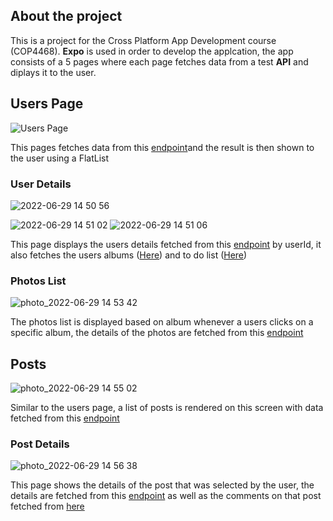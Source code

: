 ## About the project
This is a project for the Cross Platform App Development course (COP4468). 
**Expo** is used in order to develop the applcation, the app consists of a 5 pages where each page fetches data from a test **API** and diplays it to the user.

## Users Page
![Users Page](https://user-images.githubusercontent.com/62159014/176429323-ffa55d97-c8a4-4a10-9312-7092603441f5.jpeg)

This pages fetches data from this [endpoint](https://jsonplaceholder.typicode.com/users)and the result is then shown to the user using a FlatList

### User Details
![2022-06-29 14 50 56](https://user-images.githubusercontent.com/62159014/176429804-af34dc07-5952-4db9-be1c-e11794856fab.jpg)

![2022-06-29 14 51 02](https://user-images.githubusercontent.com/62159014/176429819-fd96cab5-ea57-496c-846f-7f96cc5f41a2.jpg)
![2022-06-29 14 51 06](https://user-images.githubusercontent.com/62159014/176429825-0ebe7a49-80b7-4eb5-8660-e4191ba04195.jpg)

This page displays the users details fetched from this [endpoint](https://jsonplaceholder.typicode.com/users/5) by userId, it also fetches the users albums ([Here](https://jsonplaceholder.typicode.com/albums)) and to do list ([Here](https://jsonplaceholder.typicode.com/todos))

### Photos List
![photo_2022-06-29 14 53 42](https://user-images.githubusercontent.com/62159014/176430226-d85b4c76-64ef-4413-a794-9492dbfd312e.jpeg)

The photos list is displayed based on album whenever a users clicks on a specific album, the details of the photos are fetched from this [endpoint](https://jsonplaceholder.typicode.com/photos)

## Posts
![photo_2022-06-29 14 55 02](https://user-images.githubusercontent.com/62159014/176430483-f71af0a2-ff0b-4f53-abc3-1be02050838f.jpeg)

Similar to the users page, a list of posts is rendered on this screen with data fetched from this [endpoint](https://jsonplaceholder.typicode.com/posts)

### Post Details
![photo_2022-06-29 14 56 38](https://user-images.githubusercontent.com/62159014/176430755-00bf133a-086c-4aef-953e-dba4176ad541.jpeg)

This page shows the details of the post that was selected by the user, the details are fetched from this [endpoint](https://jsonplaceholder.typicode.com/posts/5) as well as the comments on that post fetched from [here](https://jsonplaceholder.typicode.com/posts/5)
